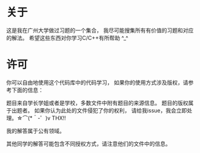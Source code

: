 # 关于

这是我在广州大学做过习题的一个集合，
我尽可能搜集所有有价值的习题和对应的解法。
希望这些东西对你学习C/C++有所帮助 ^_^

# 许可

你可以自由地使用这个代码库中的代码学习，
如果你的使用方式涉及版权，请参考下面的信息：

题目来自学长学姐或者是学校，多数文件中附有题目的来源信息。
题目的版权属于出题者。
如果你认为此处的文件侵犯了你的权利，
请给我issue，我会立即处理。☆⌒(*＾-゜)v THX!!

我的解答属于公有领域。

其他同学的解答可能包含不同授权方式，请注意他们的文件中的信息。
